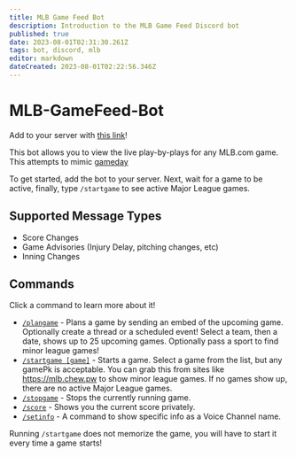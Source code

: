 ```yaml
---
title: MLB Game Feed Bot
description: Introduction to the MLB Game Feed Discord bot
published: true
date: 2023-08-01T02:31:30.261Z
tags: bot, discord, mlb
editor: markdown
dateCreated: 2023-08-01T02:22:56.346Z
---
```


# MLB-GameFeed-Bot

Add to your server with [this link](https://canary.discord.com/api/oauth2/authorize?client_id=987144502374436895&permissions=1067024&scope=bot%20applications.commands)!

This bot allows you to view the live play-by-plays for any MLB.com game. This attempts to mimic [gameday](https://mlb.com/gameday)

To get started, add the bot to your server. Next, wait for a game to be active, finally, type `/startgame` to see active Major League games.

## Supported Message Types
- Score Changes
- Game Advisories (Injury Delay, pitching changes, etc)
- Inning Changes

## Commands

Click a command to learn more about it!

- [`/plangame`](/bots/discord/mlb-game-feed/commands/plangame) - Plans a game by sending an embed of the upcoming game. Optionally create a thread or a scheduled event! Select a team, then a date, shows up to 25 upcoming games. Optionally pass a sport to find minor league games!
- [`/startgame [game]`](/bots/discord/mlb-game-feed/commands/startgame) - Starts a game. Select a game from the list, but any gamePk is acceptable. You can grab this from sites like https://mlb.chew.pw to show minor league games. If no games show up, there are no active Major League games.
- [`/stopgame`](/bots/discord/mlb-game-feed/commands/stopgame) - Stops the currently running game.
- [`/score`](/bots/discord/mlb-game-feed/commands/score) - Shows you the current score privately.
- [`/setinfo`](/bots/discord/mlb-game-feed/commands/setinfo) - A command to show specific info as a Voice Channel name.

Running `/startgame` does not memorize the game, you will have to start it every time a game starts!
